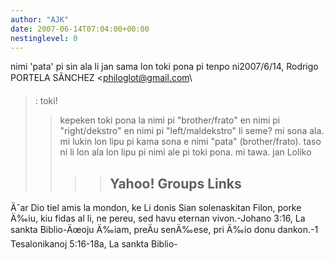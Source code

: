 ```yaml
---
author: "AJK"
date: 2007-06-14T07:04:00+00:00
nestinglevel: 0
---
```

nimi 'pata' pi sin ala li jan sama lon toki pona pi tenpo ni2007/6/14, Rodrigo PORTELA SÃNCHEZ <[philoglot@gmail.com](mailto://philoglot@gmail.com)\
>:
> toki!
>> kepeken toki pona la nimi pi "brother/frato" en nimi pi
> "right/dekstro" en nimi pi "left/maldekstro" li seme? mi sona ala. mi
> lukin lon lipu pi kama sona e nimi "pata" (brother/frato). taso ni li
> lon ala lon lipu pi nimi ale pi toki pona.
>> mi tawa.
>> jan Loliko
>>>> Yahoo! Groups Links
>>>>--
Äˆar Dio tiel amis la mondon, ke Li donis Sian solenaskitan Filon, porke Ä‰iu, kiu fidas al li, ne pereu, sed havu eternan vivon.-Johano 3:16, La sankta Biblio-Äœoju Ä‰iam, preÄu senÄ‰ese, pri Ä‰io donu dankon.-1 Tesalonikanoj 5:16-18a, La sankta Biblio-